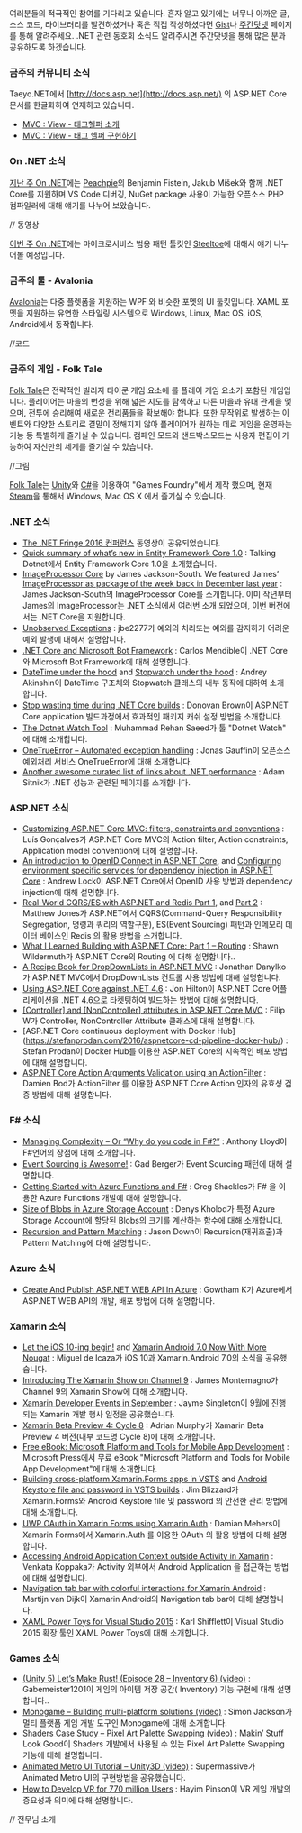 여러분들의 적극적인 참여를 기다리고 있습니다. 혼자 알고 있기에는 너무나 아까운 글, 소스 코드, 라이브러리를 발견하셨거나 혹은 직접 작성하셨다면 [Gist](https://gist.github.com/options/e9fc443b8c882157fe4a)나 [주간닷넷](https://www.facebook.com/jugan.net/) 페이지를 통해 알려주세요. .NET 관련 동호회 소식도 알려주시면 주간닷넷을 통해 많은 분과 공유하도록 하겠습니다.

### 금주의 커뮤니티 소식
Taeyo.NET에서 [http://docs.asp.net](http://docs.asp.net/) 의 ASP.NET Core 문서를 한글화하여 연재하고 있습니다.

* [MVC : View - 태그헬퍼 소개](http://taeyo.net/Columns/View.aspx?SEQ=563&PSEQ=40)
* [MVC : View - 태그 헬퍼 구현하기](http://taeyo.net/Columns/View.aspx?SEQ=564&PSEQ=40)

### On .NET 소식
[지난 주 On .NET](https://blogs.msdn.microsoft.com/eva/?p=11935)에는 [Peachpie](http://www.peachpie.io/)의  Benjamin Fistein, Jakub Míšek와 함께 .NET Core를 지원하며 VS Code 디버깅, NuGet package 사용이 가능한 오픈소스 PHP 컴파일러에 대해 얘기를 나누어 보았습니다. 

// 동영상

[이번 주 On .NET](https://blogs.msdn.microsoft.com/dotnet/2016/09/14/the-week-in-net-net-core-1-0-1-on-net-with-peachpie-avalonia-folk-tale/)에는  마이크로서비스 범용 패턴 툴킷인  [Steeltoe]( http://steeltoe.io/)에 대해서 얘기 나누어볼 예정입니다. 

### 금주의 툴 - Avalonia
[Avalonia](https://github.com/avaloniaui/avalonia)는 다중 플렛폼을 지원하는 WPF 와 비슷한 포멧의  UI 툴킷입니다. XAML 포멧을 지원하는 유연한 스타일링 시스템으로 Windows, Linux, Mac OS, iOS, Android에서 동작합니다.

//코드

### 금주의 게임 - Folk Tale
[Folk Tale](http://www.gamesfoundry.com/)은 전략적인 빌리지 타이쿤 게임 요소에 롤 플레이 게임 요소가 포함된 게임입니다. 플레이어는 마을의 번성을 위해 넓은 지도를 탐색하고 다른 마을과 유대 관계을 맻으며, 전투에 승리해여 새로운 전리품들을 확보해야 합니다. 또한 무작위로 발생하는 이벤트와 다양한 스토리로 결말이 정해지지 않아 플레이어가 원하는 데로 게임을 운영하는 기능 등 특별하게 즐기실 수 있습니다. 캠페인 모드와 샌드박스모드는 사용자 편집이 가능하여 자신만의 세계를 즐기실 수 있습니다.

//그림

[Folk Tale](http://www.gamesfoundry.com/)는 [Unity](https://unity3d.com/)와 [C#](https://channel9.msdn.com/Series/C-Sharp-Fundamentals-Development-for-Absolute-Beginners)을 이용하여 "Games Foundry"에서 제작 했으며, 현재 [Steam](http://store.steampowered.com/app/224440/)을 통해서 Windows, Mac OS X 에서 즐기실 수 있습니다. 


### .NET 소식
* [The .NET Fringe 2016 컨퍼런스](https://www.youtube.com/playlist?list=PLwZVRWVJepJvam4NiKwKfR9P1aInAHev_) 동영상이 공유되었습니다.
* [Quick summary of what’s new in Entity Framework Core 1.0](http://www.talkingdotnet.com/summary-whats-new-entity-framework-core/) : Talking Dotnet에서 Entity Framework Core 1.0을 소개했습니다.
* [ImageProcessor Core]( http://jamessouth.me/archive/imageprocessor-core/) by James Jackson-South. We featured James’ [ImageProcessor as package of the week back in December last year]( https://blogs.msdn.microsoft.com/dotnet/2015/12/29/the-week-in-net-12292015/) : James Jackson-South의 ImageProcessor Core를 소개합니다. 이미 작년부터 James의 ImageProcessor는 .NET 소식에서 여러번 소개 되었으며, 이번 버전에서는 .NET Core을 지원합니다.
* [Unobserved Exceptions]( https://github.com/jbe2277/waf/wiki/Unobserved-Exceptions) : jbe2277가 예외의 처리또는 예외를 감지하기 어려운 예외 발생에 대해서 설명합니다.
* [.NET Core and Microsoft Bot Framework]( https://carlos.mendible.com/2016/09/11/netcore-and-microsoft-bot-framework/) : Carlos Mendible이 .NET Core와 Microsoft Bot Framework에 대해 설명합니다.
* [DateTime under the hood]( http://aakinshin.net/en/blog/dotnet/datetime/) and [Stopwatch under the hood]( http://aakinshin.net/en/blog/dotnet/stopwatch/) : Andrey Akinshin이 DateTime 구조체와 Stopwatch 클래스의 내부 동작에 대하여 소개 합니다. 
* [Stop wasting time during .NET Core builds]( http://donovanbrown.com/post/2016/08/28/Stop-wasting-time-during-NET-Core-builds) : Donovan Brown이 ASP.NET Core application 빌드과정에서 효과적인 패키지 캐쉬 설정 방법을 소개합니다.
* [The Dotnet Watch Tool]( http://rehansaeed.com/the-dotnet-watch-tool/) : Muhammad Rehan Saeed가 툴 "Dotnet Watch" 에 대해 소개합니다.
* [OneTrueError – Automated exception handling]( http://www.codeproject.com/Articles/1126297/OneTrueError-Automated-exception-handling) : Jonas Gauffin이 오픈소스 예외처리 서비스 OneTrueError에 대해 소개합니다.
* [Another awesome curated list of links about .NET performance]( https://github.com/adamsitnik/awesome-dot-net-performance) : Adam Sitnik가 .NET  성능과 관련된 페이지를 소개합니다.


### ASP.NET 소식
* [Customizing ASP.NET Core MVC: filters, constraints and conventions]( https://luisfsgoncalves.wordpress.com/2016/09/10/customizing-asp-net-core-mvc-filters-constraints-and-conventions/) :  Luís Gonçalves가 ASP.NET Core MVC의 Action filter, Action constraints, Application model convention에 대해 설명합니다.
* [An introduction to OpenID Connect in ASP.NET Core]( http://andrewlock.net/an-introduction-to-openid-connect-in-asp-net-core/), and [Configuring environment specific services for dependency injection in ASP.NET Core]( http://andrewlock.net/configuring-environment-specific-services-in-asp-net-core/) : Andrew Lock이 ASP.NET Core에서 OpenID 사용 방법과 dependency injection에 대해 설명합니다.
* [Real-World CQRS/ES with ASP.NET and Redis Part 1]( https://www.exceptionnotfound.net/real-world-cqrs-es-with-asp-net-and-redis-part-1-overview/), and [Part 2]( https://www.exceptionnotfound.net/real-world-cqrs-es-with-asp-net-and-redis-part-2-the-write-model/) : Matthew Jones가 ASP.NET에서 CQRS(Command-Query Responsibility Segregation, 명령과 쿼리의 역할구분), ES(Event Sourcing) 패턴과 인메모리 데이터 베이스인 Redis 의 활용 방법을 소개합니다.
* [What I Learned Building with ASP.NET Core: Part 1 – Routing]( http://wildermuth.com/2016/09/05/What-I-Learned-Building-with-ASP-NET-Core-Part-1---Routing) : Shawn Wildermuth가 ASP.NET Core의 Routing 에 대해 설명합니다..
* [A Recipe Book for DropDownLists in ASP.NET MVC]( http://www.danylkoweb.com/Blog/a-recipe-book-for-dropdownlists-in-aspnet-mvc-HA) : Jonathan Danylko가 ASP.NET MVC에서 DropDownLists 컨트롤 사용 방법에 대해 설명합니다.
* [Using ASP.NET Core against .NET 4.6]( https://jonhilton.net/2016/09/07/using-asp-net-core-against-net-4-6/) : Jon Hilton이 ASP.NET Core 어플리케이션을 .NET 4.6으로 타켓팅하여 빌드하는 방법에 대해 설명합니다.
* [[Controller] and [NonController] attributes in ASP.NET Core MVC]( http://www.strathweb.com/2016/09/controller-and-noncontroller-attributes-in-asp-net-core-mvc/) : Filip W가 Controller, NonController Attribute 클래스에 대해 설명합니다.
* [ASP.NET Core continuous deployment with Docker Hub] (https://stefanprodan.com/2016/aspnetcore-cd-pipeline-docker-hub/) : Stefan Prodan이 Docker Hub를 이용한 ASP.NET Core의 지속적인 배포 방법에 대해 설명합니다.
* [ASP.NET Core Action Arguments Validation using an ActionFilter]( https://damienbod.com/2016/09/09/asp-net-core-action-arguments-validation-using-an-actionfilter/) : Damien Bod가 ActionFilter 를 이용한 ASP.NET Core Action 인자의 유효성 검증 방법에 대해 설명합니다.

### F# 소식
* [Managing Complexity – Or “Why do you code in F#?”]( http://anthonylloyd.github.io/blog/2016/09/09/managing-complexity) : Anthony Lloyd이 F#언어의 장점에 대해 소개합니다.
* [Event Sourcing is Awesome!]( https://tech.jet.com/blog/2016/09-07-event-sourcing-awesome/) : Gad Berger가 Event Sourcing 패턴에 대해 설명합니다.
* [Getting Started with Azure Functions and F#]( http://gregshackles.com/getting-started-with-azure-functions-and-f/) : Greg Shackles가 F# 을 이용한 Azure Functions 개발에 대해 설명합니다.
* [Size of Blobs in Azure Storage Account]( https://funcxz.github.io/functional%20exercises/2016/09/06/size-of-blobs-in-azure-storage-account) : Denys Kholod가 특정 Azure Storage Account에 할당된 Blobs의 크기를 계산하는 함수에 대해 소개합니다.
* [Recursion and Pattern Matching]( http://www.jason-down.com/2016/09/02/recursion-and-pattern-matching/) : Jason Down이 Recursion(재귀호출)과  Pattern Matching에 대해 설명합니다.

### Azure 소식
* [Create And Publish ASP.NET WEB API In Azure]( http://www.c-sharpcorner.com/article/create-and-publish-asp-net-web-api-in-azure/) : Gowtham K가 Azure에서 ASP.NET WEB API의 개발, 배포 방법에 대해 설명합니다.

### Xamarin 소식
* [Let the iOS 10-ing begin!]( https://blog.xamarin.com/let-the-ios10-ing-begin/) and [Xamarin.Android 7.0 Now With More Nougat]( https://blog.xamarin.com/xamarin-android-7-0-now-with-more-nougat/) : Miguel de Icaza가 iOS 10과  Xamarin.Android 7.0의 소식을 공유했습니다.
* [Introducing The Xamarin Show on Channel 9]( https://blog.xamarin.com/introducing-the-xamarin-show-on-channel-9/) : James Montemagno가 Channel 9의 Xamarin Show에 대해 소개합니다.
* [Xamarin Developer Events in September]( https://blog.xamarin.com/xamarin-developer-events-in-september/) : Jayme Singleton이 9월에 진행되는 Xamarin 개발 행사 일정을 공유했습니다.  
* [Xamarin Beta Preview 4: Cycle 8]( https://releases.xamarin.com/beta-preview-4-cycle-8/) : Adrian Murphy가 Xamarin Beta Preview 4 버전(내부 코드명 Cycle 8)에 대해 소개합니다.
* [Free eBook: Microsoft Platform and Tools for Mobile App Development]( https://buildazure.com/2016/09/08/free-ebook-microsoft-platform-and-tools-for-mobile-app-development/) : Microsoft Press에서 무료 eBook "Microsoft Platform and Tools for Mobile App Development"에 대해 소개합니다.
* [Building cross-platform Xamarin.Forms apps in VSTS]( https://jimblizzard.wordpress.com/2016/08/09/building-cross-platform-xamarin-forms-apps-in-vsts/) and [Android Keystore file and password in VSTS builds]( https://jimblizzard.wordpress.com/2016/08/28/android-keystore-file-in-vsts-builds/) : Jim Blizzard가  Xamarin.Forms와 Android Keystore file 및 password 의 안전한 관리 방법에 대해 소개합니다.
* [UWP OAuth in Xamarin Forms using Xamarin.Auth]( http://damianblog.com/2016/09/04/uwp-oauth-in-xamarin-forms-using-xamarin-auth/) : Damian Mehers이 Xamarin Forms에서 Xamarin.Auth 를 이용한 OAuth 의 활용 방법에 대해 설명합니다.
* [Accessing Android Application Context outside Activity in Xamarin](http://blog.falafel.com/accessing-android-application-context-outside-activity-xamarin/) : Venkata Koppaka가 Activity 외부에서 Android Application 을 접근하는 방법에 대해 설명합니다.
* [Navigation tab bar with colorful interactions for Xamarin Android](https://github.com/martijn00/NavigationTabBarXamarin) : Martijn van Dijk이 Xamarin Android의 Navigation tab bar에 대해 설명합니다.
* [XAML Power Toys for Visual Studio 2015]( https://github.com/Oceanware/XAMLPowerToys2015) : Karl Shifflett이 Visual Studio 2015 확장 툴인 XAML Power Toys에 대해 소개합니다.

### Games 소식
* [(Unity 5) Let’s Make Rust! (Episode 28 – Inventory 6) (video)](https://www.youtube.com/watch?v=X7SWDWaVOYQ) : Gabemeister1201이 게임의  아이템 저장 공간( Inventory) 기능 구현에 대해 설명합니다..
* [Monogame – Building multi-platform solutions (video)]( https://www.youtube.com/watch?v=WonVmlpPBuU) : Simon Jackson가 멀티 플랫폼 게임 개발 도구인 Monogame에 대해 소개합니다.
* [Shaders Case Study – Pixel Art Palette Swapping (video)]( https://www.youtube.com/watch?v=u4Iz5AJa31Q) :  Makin’ Stuff Look Good이 Shaders 개발에서 사용될 수 있는 Pixel Art Palette Swapping 기능에 대해 설명합니다.
* [Animated Metro UI Tutorial – Unity3D (video)]( https://www.youtube.com/watch?v=PYrDztnGmUw) : Supermassive가 Animated Metro UI의 구현방법을 공유했습니다.
* [How to Develop VR for 770 million Users]( https://medium.com/beyond-the-headset/how-to-develop-vr-for-770-million-users-f3c2820f11ab#.m4pyzktr2) : Hayim Pinson이 VR 게임 개발의 중요성과 의미에 대해 설명합니다.

// 전무님 소개

